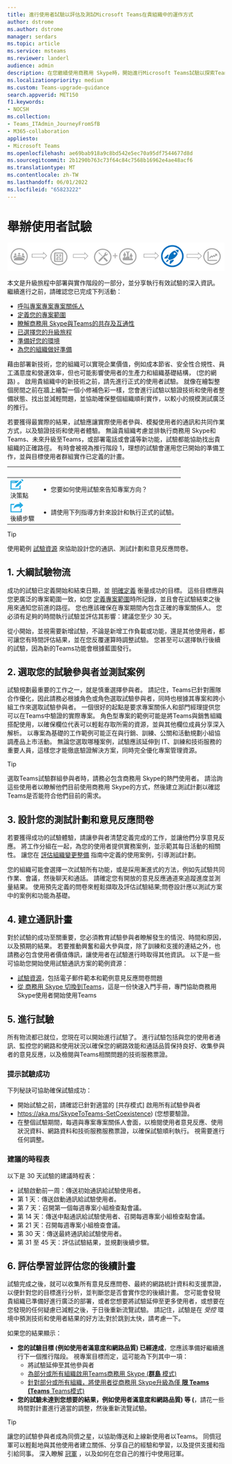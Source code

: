 ```yaml
---
title: 進行使用者試驗以評估及測試Microsoft Teams在貴組織中的運作方式
author: dstrome
ms.author: dstrome
manager: serdars
ms.topic: article
ms.service: msteams
ms.reviewer: landerl
audience: admin
description: 在您繼續使用商務用 Skype時，開始進行Microsoft Teams試驗以探索Teams可為貴組織提供的所有功能的指導方針
ms.localizationpriority: medium
ms.custom: Teams-upgrade-guidance
search.appverid: MET150
f1.keywords:
- NOCSH
ms.collection:
- Teams_ITAdmin_JourneyFromSfB
- M365-collaboration
appliesto:
- Microsoft Teams
ms.openlocfilehash: ae69bab918a9c8bd542e5ec70a95df7544677d8d
ms.sourcegitcommit: 2b1290b763c73f64c84c7568b16962e4ae48acf6
ms.translationtype: MT
ms.contentlocale: zh-TW
ms.lasthandoff: 06/01/2022
ms.locfileid: "65823222"
---
```

# <a name="conduct-a-user-pilot"></a>舉辦使用者試驗

![升級旅程圖，醒目提示部署和實作。](media/upgrade-banner-deployment.png "升級旅程的階段，強調部署和實作階段")

本文是升級旅程中部署與實作階段的一部分，並分享執行有效試驗的深入資訊。 繼續進行之前，請確認您已完成下列活動：

- [呼叫專案專案專案關係人](upgrade-enlist-stakeholders.md)
- [定義您的專案範圍](./upgrade-define-project-scope.md)
- [瞭解商務用 Skype與Teams的共存及互通性](./teams-and-skypeforbusiness-coexistence-and-interoperability.md)
- [已選擇您的升級旅程](upgrade-and-coexistence-of-skypeforbusiness-and-teams.md)
- [準備好您的環境](./upgrade-prepare-environment.md)
- [為您的組織做好準備](./upgrade-prepare-organization.md)

藉由部署新技術，您的組織可以實現企業價值，例如成本節省、安全性合規性、員工滿意度和營運效率，但也可能影響使用者的生產力和組織基礎結構， (您的網路) 。 啟用貴組織中的新技術之前，請先進行正式的使用者試驗。 就像在繪製整個房間之前在牆上繪製一個小修補色彩一樣，您會進行試驗以驗證技術和使用者整備狀態、找出並減輕問題，並協助確保整個組織順利實作，以較小的規模測試廣泛的推行。

若要獲得最實際的結果，試驗應讓實際使用者參與、模擬使用者的通訊和共同作業方式，以及驗證技術和使用者體驗。 無論貴組織考慮並排執行商務用 Skype和Teams、未來升級至Teams，或部署電話或會議等新功能，試驗都能協助找出貴組織的正確路徑。 有時會被視為推行階段 1，理想的試驗會運用您已開始的準備工作，並與目標使用者群組實作已定義的計畫。

|&nbsp; | &nbsp;|
|---|---|
| ![描述決策點的圖示。](media/audio_conferencing_image7.png) <br/>決策點|<ul><li>您要如何使用試驗來告知專案方向？</li></ul> |
| ![描繪下一個步驟的圖示。](media/audio_conferencing_image9.png)<br/>後續步驟|<ul><li>請使用下列指導方針來設計和執行正式的試驗。</li></ul>|

> [!Tip]
> 使用範例 [試驗資源](https://aka.ms/UpgradeSuccessKit) 來協助設計您的通訊、測試計劃和意見反應問卷。

## <a name="1-outline-pilot-logistics"></a>1. 大綱試驗物流

成功的試驗已定義開始和結束日期，並 [明確定義](upgrade-define-project-scope.md#project-goals) 衡量成功的目標。 這些目標應與您更廣泛的專案範圍一致，如您 [定義專案範圍](upgrade-define-project-scope.md)時所記錄，並且會在試驗結束之後用來通知您前進的路徑。 您也應該確保在專案期間內包含正確的專案關係人。 您必須有足夠的時間執行試驗並評估其影響：建議您至少 30 天。

從小開始，並視需要新增試驗，不論是新增工作負載或功能，還是其他使用者，都可讓您有時間評估結果，並在您反覆運算時調整試驗。 您甚至可以選擇執行後續的試驗，因為新的Teams功能會根據藍圖發行。

## <a name="2-select-your-pilot-participants-and-test-scenarios"></a>2. 選取您的試驗參與者並測試案例

試驗規劃最重要的工作之一，就是慎重選擇參與者。 請記住，Teams已針對團隊合作優化，因此請務必根據角色或角色選取試驗參與者，同時也根據其專案和跨小組工作來選取試驗參與者。 一個很好的起點是要求專案關係人和部門經理提供您可以在Teams中驗證的實際專案。 角色型專案的範例可能是將Teams與銷售組織搭配使用，以確保欄位代表可以輕鬆存取所需的資源，並與其他欄位成員分享深入解析。 以專案為基礎的工作範例可能正在與行銷、訓練、公關和活動規劃小組協調產品上市活動。 無論您選取哪種案例，試驗應該延伸到 IT、訓練和技術服務的重要人員，這樣您才能徹底驗證解決方案，同時完全優化專案管理資源。

> [!Tip]
> 選取Teams試驗群組參與者時，請務必包含商務用 Skype的熱門使用者。 請洽詢這些使用者以瞭解他們目前使用商務用 Skype的方式，然後建立測試計劃以確認Teams是否能符合他們目前的需求。

## <a name="3-design-your-test-plan-and-feedback-survey"></a>3. 設計您的測試計劃和意見反應問卷

若要獲得成功的試驗體驗，請讓參與者清楚定義完成的工作，並讓他們分享意見反應。 將工作分組在一起，為您的使用者提供實務案例，並示範其每日活動的相關性。 讓您在 [評估組織變更整備](./upgrade-org-change-readiness.md) 指南中定義的使用案例，引導測試計劃。

您的組織可能會選擇一次試驗所有功能，或是採用漸進式的方法，例如先試驗共同作業、會議，然後聊天和通話。 請確定您有開放的意見反應通道來追蹤進度並測量結果。 使用預先定義的問卷來輕鬆擷取及評估試驗結果;問卷設計應以測試方案中的案例和功能為基礎。

## <a name="4-create-your-communications-plan"></a>4. 建立通訊計畫

對於試驗的成功至關重要，您必須教育試驗參與者瞭解發生的情況、時間和原因，以及預期的結果。 若要推動興奮和最大參與度，除了訓練和支援的連結之外，也請務必包含使用者價值傳訊，讓使用者在試驗進行時取得其他資訊。 以下是一些可協助您開始使用試驗通訊方案的範例資源：

- [試驗資源](https://aka.ms/UpgradeSuccessKit)，包括電子郵件範本和範例意見反應問卷問題
- [從 商務用 Skype 切換到Teams](https://support.office.com/article/Switch-to-Teams-from-Skype-for-Business-6295a0ae-4e8e-4bba-a100-64cc951cc964)，這是一份快速入門手冊，專門協助商務用 Skype使用者開始使用Teams

## <a name="5-conduct-your-pilot"></a>5. 進行試驗

所有物流都已就位，您現在可以開始進行試驗了。 進行試驗包括與您的使用者通訊、監控您的網路和使用狀況以確保您的網路效能和通話品質保持良好、收集參與者的意見反應，以及檢閱與Teams相關問題的技術服務票證。

### <a name="tips-for-pilot-success"></a>提示試驗成功

下列秘訣可協助確保試驗成功：

- 開始試驗之前，請確認已針對適當的 [共存模式] 啟用所有試驗參與者
- https://aka.ms/SkypeToTeams-SetCoexistence) (您想要驗證。
- 在整個試驗期間，每週與專案專案關係人會面，以檢閱使用者意見反應、使用狀況資料、網路資料和技術服務服務票證，以確保試驗順利執行。 視需要進行任何調整。

### <a name="suggested-timeline"></a>建議的時程表

以下是 30 天試驗的建議時程表：

- 試驗啟動前一周：傳送初始通訊給試驗使用者。
- 第 1 天：傳送啟動通訊給試驗使用者。
- 第 7 天：召開第一個每週專案小組檢查點會議。
- 第 14 天：傳送中點通訊給試驗使用者、召開每週專案小組檢查點會議。
- 第 21 天：召開每週專案小組檢查會議。
- 第 30 天：傳送最終通訊給試驗使用者。
- 第 31 至 45 天：評估試驗結果，並規劃後續步驟。

## <a name="6-assess-learnings-and-evaluate-your-go-forward-plan"></a>6. 評估學習並評估您的後續計畫

試驗完成之後，就可以收集所有意見反應問卷、最終的網路統計資料和支援票證，以便針對您的目標進行分析，並判斷您是否會實作您的後續計畫。 您可能會發現貴組織已準備好進行廣泛的部署，或者您想要將試驗延伸至更多使用者，或想要在您發現的任何疑慮已減輕之後，于日後重新流覽試驗。 請記住，試驗是在 _受控_ 環境中預測技術和使用者結果的好方法;對於跳到太快，請考慮一下。

如果您的結果顯示：

- **您的試驗目標 (例如使用者滿意度和網路品質) 已經達成**，您應該準備好繼續進行下一個推行階段。 視專案目標而定，這可能為下列其中一項：
  - 將試驗延伸至其他參與者
  - [為部分或所有組織啟用Teams商務用 Skype (**群島** 模式)](./setting-your-coexistence-and-upgrade-settings.md)
  - [針對部分或所有組織，將使用者從商務用 Skype升級為僅 **限 Teams (Teams** Teams模式)](./setting-your-coexistence-and-upgrade-settings.md)
- **您的試驗未達到您想要的結果，例如使用者滿意度和網路品質) 等 (**，請花一些時間對計畫進行適當的調整，然後重新流覽試驗。

> [!Tip]
> 讓您的試驗參與者成為同儕之星，以協助傳送和上線新使用者以Teams。 同儕冠軍可以輕鬆地與其他使用者建立關係、分享自己的經驗和學習，以及提供支援和指引給同事。 深入瞭解 [冠軍](
https://adoption.microsoft.com/become-a-champion/) ，以及如何在您自己的推行中使用冠軍。